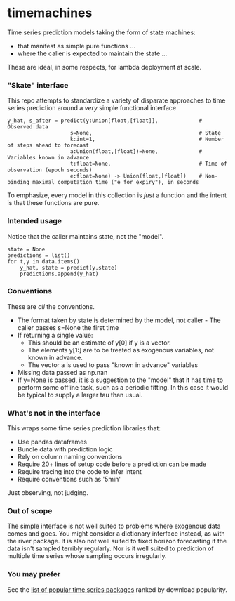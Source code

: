 # timemachines
Time series prediction models taking the form of state machines:

- that manifest as simple pure functions ...
- where the caller is expected to maintain the state ...

These are ideal, in some respects, for lambda deployment at scale. 

### "Skate" interface
This repo attempts to standardize a variety of disparate approaches to time series prediction around a *very* simple functional interface

    y_hat, s_after = predict(y:Union[float,[float]],             # Observed data
                        s=None,                                  # State
                        k:int=1,                                 # Number of steps ahead to forecast
                        a:Union(float,[float])=None,             # Variables known in advance
                        t:float=None,                            # Time of observation (epoch seconds)
                        e:float=None) -> Union(float,[float])    # Non-binding maximal computation time ("e for expiry"), in seconds
    
To emphasize, every model in this collection is *just* a function and the intent is that these functions are pure. 

### Intended usage
Notice that the caller maintains state, not the "model".

    state = None
    predictions = list()
    for t,y in data.items()
        y_hat, state = predict(y,state)
        predictions.append(y_hat)
    
### Conventions
These are *all* the conventions. 

- The format taken by state is determined by the model, not caller
       - The caller passes s=None the first time
- If returning a single value:
     - This should be an estimate of y[0] if y is a vector. 
     - The elements y[1:] are to be treated as exogenous variables, not known in advance. 
     - The vector a is used to pass "known in advance" variables
- Missing data passed as np.nan
- If y=None is passed, it is a suggestion to the "model" that it has time to perform some
      offline task, such as a periodic fitting. In this case it would be typical to supply a
      larger tau than usual. 
   

### What's not in the interface
This wraps some time series prediction libraries that:

 - Use pandas dataframes
 - Bundle data with prediction logic
 - Rely on column naming conventions 
 - Require 20+ lines of setup code before a prediction can be made
 - Require tracing into the code to infer intent
 - Require conventions such as '5min' 

Just observing, not judging. 

### Out of scope
The simple interface is not well suited to problems where exogenous data comes and goes. You might consider a dictionary interface instead, as with the river package. It is also not well suited to fixed horizon forecasting if the data isn't sampled terribly regularly. Nor is it well suited to prediction of multiple time series whose sampling occurs irregularly. 

### You may prefer
See the [list of popular time series packages](https://www.microprediction.com/blog/popular-timeseries-packages) ranked by download popularity. 

